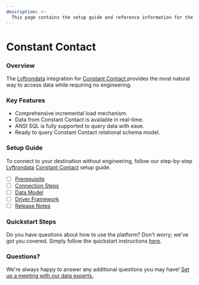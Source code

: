 ```yaml
---
description: >-
  This page contains the setup guide and reference information for the Constant Contact source connector.
---
```


# Constant Contact

### Overview

The [Lyftrondata](https://www.lyftrondata.com/) integration for [Constant Contact](https://www.lyftrondata.com/integration/constant-contact/)[ ](https://www.lyftrondata.com/integration/constant-contact/)provides the most natural way to access data while requiring no engineering.

### Key Features

* Comprehensive incremental load mechanism.
* Data from Constant Contact is available in real-time.&#x20;
* ANSI SQL is fully supported to query data with ease.
* Ready to query Constant Contact relational schema model.

### Setup Guide

To connect to your destination without engineering, follow our step-by-step [Lyftrondata](https://www.lyftrondata.com/)  [Constant Contact](https://www.lyftrondata.com/integration/constant-contact/) setup guide.

* [ ] [Prerequisite](../../marketing-analytics/constant-contact/prerequisite.md)
* [ ] [Connection Steps](../../marketing-analytics/constant-contact/connection-steps.md)
* [ ] [Data Model](../../marketing-analytics/constant-contact/data-model/)
* [ ] [Driver Framework](../../marketing-analytics/constant-contact/driver-framework/)
* [ ] [Release Notes](../../marketing-analytics/constant-contact/release-notes.md)

### Quickstart Steps

Do you have questions about how to use the platform? Don't worry; we've got you covered. Simply follow the quickstart instructions [here](../../../quickstart-steps.md).

### Questions? <a href="#questions" id="questions"></a>

We're always happy to answer any additional questions you may have! [Set up a meeting with our data experts.](https://www.lyftrondata.com/book-a-meeting/)

